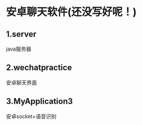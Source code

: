 
# 安卓聊天软件(还没写好呢！)
## 1.server
java服务器
## 2.wechatpractice
安卓聊天界面
## 3.MyApplication3
安卓socket+语音识别


